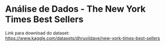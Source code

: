 # Análise de Dados - The New York Times Best Sellers

Link para download do dataset: https://www.kaggle.com/datasets/dhruvildave/new-york-times-best-sellers
